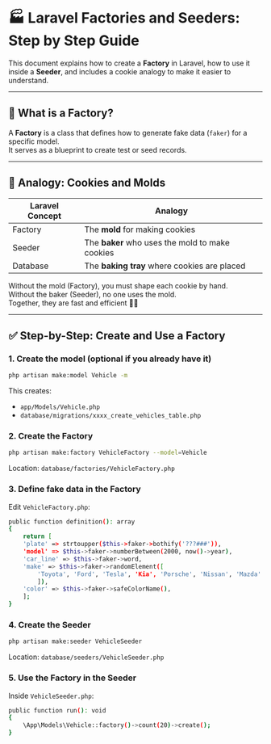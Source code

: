 # 🏭 Laravel Factories and Seeders: Step by Step Guide

This document explains how to create a **Factory** in Laravel, how to use it inside a **Seeder**, and includes a cookie analogy to make it easier to understand.

---

## 📌 What is a Factory?

A **Factory** is a class that defines how to generate fake data (`faker`) for a specific model.  
It serves as a blueprint to create test or seed records.

---

## 🍪 Analogy: Cookies and Molds

| Laravel Concept        | Analogy                |
|------------------------|------------------------|
| Factory                | The **mold** for making cookies |
| Seeder                 | The **baker** who uses the mold to make cookies |
| Database               | The **baking tray** where cookies are placed |

Without the mold (Factory), you must shape each cookie by hand.  
Without the baker (Seeder), no one uses the mold.  
Together, they are fast and efficient 🍪🔥

---

## ✅ Step-by-Step: Create and Use a Factory

### 1. Create the model (optional if you already have it)

```sh
php artisan make:model Vehicle -m
```
This creates:
- `app/Models/Vehicle.php`
- `database/migrations/xxxx_create_vehicles_table.php`

### 2. Create the Factory
```sh
php artisan make:factory VehicleFactory --model=Vehicle
```
Location: `database/factories/VehicleFactory.php`

### 3. Define fake data in the Factory
Edit `VehicleFactory.php`:

```sh
public function definition(): array 
{     
	return [
	'plate' => strtoupper($this->faker->bothify('???###')),
	'model' => $this->faker->numberBetween(2000, now()->year),
	'car_line' => $this->faker->word,
	'make' => $this->faker->randomElement([
		'Toyota', 'Ford', 'Tesla', 'Kia', 'Porsche', 'Nissan', 'Mazda'
		]),
	'color' => $this->faker->safeColorName(),
	]; 
}
```

### 4. Create the Seeder
```sh 
php artisan make:seeder VehicleSeeder
```
Location: `database/seeders/VehicleSeeder.php`

### 5. Use the Factory in the Seeder

Inside `VehicleSeeder.php`:

```sh
public function run(): void 
{     
	\App\Models\Vehicle::factory()->count(20)->create(); 
}
```
